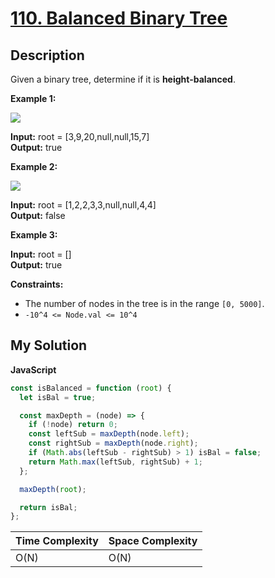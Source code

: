 # [110. Balanced Binary Tree](https://leetcode.com/problems/balanced-binary-tree)

## Description

Given a binary tree, determine if it is **height-balanced**.

**Example 1:**

![](https://assets.leetcode.com/uploads/2020/10/06/balance_1.jpg)

**Input:** root = [3,9,20,null,null,15,7]  
**Output:** true

**Example 2:**

![](https://assets.leetcode.com/uploads/2020/10/06/balance_2.jpg)

**Input:** root = [1,2,2,3,3,null,null,4,4]  
**Output:** false

**Example 3:**

**Input:** root = []  
**Output:** true

**Constraints:**

- The number of nodes in the tree is in the range `[0, 5000]`.
- `-10^4 <= Node.val <= 10^4`

## My Solution

**JavaScript**

```js
const isBalanced = function (root) {
  let isBal = true;

  const maxDepth = (node) => {
    if (!node) return 0;
    const leftSub = maxDepth(node.left);
    const rightSub = maxDepth(node.right);
    if (Math.abs(leftSub - rightSub) > 1) isBal = false;
    return Math.max(leftSub, rightSub) + 1;
  };

  maxDepth(root);

  return isBal;
};
```

| Time Complexity | Space Complexity |
| --------------- | ---------------- |
| O(N)            | O(N)             |
